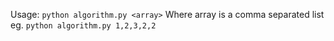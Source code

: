 Usage:
```python algorithm.py <array>```
Where array is a comma separated list
eg.
```python algorithm.py 1,2,3,2,2```